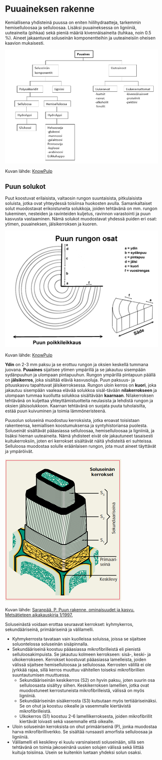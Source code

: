 # Puuaineksen rakenne

Kemiallisena yhdisteinä puussa on eniten hiilihydraatteja, tarkemmin hemiselluloosaa ja selluloosaa. Lisäksi puuaineksessa on ligniiniä, uuteaineita (pihkaa) sekä pieniä määriä kivennäisaineita (tuhkaa, noin 0.5 %). Aineet jakaantuvat soluseinän komponentteihin ja uuteaineisiin oheisen kaavion mukaisesti. 

![Puun sisältämiä yhdisteitä](/images/puun_aineet.png "Puun sisältämiä yhdisteitä")

Kuvan lähde: [KnowPulp](http://www.knowpulp.com)
  
## Puun solukot

Puut koostuvat erilaisista, valtaosin rungon suuntaisista, pitkulaisista soluista, jotka ovat yhteydessä toisiinsa huokosten avulla. Samankaltaiset solut muodostavat erikoistuneita solukkoja, joiden tehtävänä on mm. rungon tukeminen, nesteiden ja ravinteiden kuljetus, ravinnon varastointi ja puun kasvusta vastaaminen. Nämä solukot muodostavat yhdessä puiden eri osat: ytimen, puuaineksen, jälsikerroksen ja kuoren.

![Puun rungon osat](/images/puun_rungon_osat.png "Puun rungon osat")

Kuvan lähde: [KnowPulp](http://www.knowpulp.com)

**Ydin** on 2-3 mm paksu ja se erottuu rungon ja oksien keskellä tummana juovana. **Puuaines** sijaitsee ytimen ympärillä ja se jakautuu sisempään sydänpuuhun ja ulompaan pintapuuhun. Rungon ympärillä pintapuun päällä on **jälsikerros**, joka sisältää eläviä kasvusoluja. Puun paksuus- ja pituuskasvu tapahtuvat jälsikerroksessa. Rungon uloin kerros on **kuori**, joka jakautuu sisempään vaaleaa elävää solukkoa sisäl-tävään **nilakerrokseen** ja ulompaan tummaa kuollutta solukkoa sisältävään **kaarnaan**. Nilakerroksen tehtävänä on kuljettaa yhteyttämistuotteita neulasista ja lehdistä rungon ja oksien jälsisolukkoon. Kaarnan tehtävänä on suojata puuta tuholaisilta, estää puun kuivuminen ja toimia lämmöneristeenä.

Puusolun soluseinä muodostuu kerroksista, jotka eroavat toisistaan rakenteensa, kemiallisen koostumuksensa ja syntyhistoriansa puolesta. Soluseinät sisältävät pääasiassa selluloosaa, hemiselluloosaa ja ligniiniä, ja lisäksi hieman uuteaineita. Nämä yhdisteet eivät ole jakautuneet tasaisesti kuitukerroksiin, joten eri kerrokset sisältävät näitä yhdisteitä eri suhteissa. Selluloosa muodostaa solulle eräänlaisen rungon, jota muut aineet täyttävät ja ympäröivät. 

![Puun soluseinä](/images/puun_solu.PNG "Puun soluseinä")

Kuvan lähde: [Saranpää, P. Puun rakenne, ominaisuudet ja kasvu. Metsätieteen aikakauskirja 1/1997.](https://www.metsatieteenaikakauskirja.fi/pdf/article6360.pdf)

Soluseinästä voidaan erottaa seuraavat kerrokset: kyhmykerros, sekundääriseinä, primääriseinä ja välilamelli. 
- Kyhmykerrosta tavataan vain kuolleissa soluissa, joissa se sijaitsee soluontelossa soluseinän sisäpinnalla.
- Sekundääriseinä koostuu pääasiassa mikrofibrilleistä eli pienistä selluloosakimpuista. Se jakautuu kolmeen kerrokseen: sisä-, keski- ja ulkokerrokseen. Kerrokset koostuvat pääasiassa lamelleista, joiden välissä sijaitsee hemiselluloosaa ja selluloosaa. Kerrosten välillä ei ole jyrkkää rajaa, sillä kerros muuttuu vähitellen toiseksi mikrofibrillien suuntautumisen muuttuessa. 
    - Sekundääriseinän keskikerros (S2) on hyvin paksu, joten suurin osa selluloosasta sisältyy siihen. Keskikerroksen lamellien, jotka ovat muodostuneet kerrostuneista mikrofibrilleistä, välissä on myös ligniiniä. 
    - Sekundääriseinän sisäkerrosta (S3) kutsutaan myös tertiääriseinäksi. Se on ohut ja koostuu oikealle ja vasemmalle kiertävistä mikrofibrilleistä.
    - Ulkokerros (S1) koostuu 2-6 lamellikerroksesta, joiden mikrofibrillit kiertävät loivasti sekä vasemmalle että oikealle. 
- Uloin soluseinän kerroksista on ohut primääriseinä (P), jonka muodostaa harva mikrofibrilliverkko. Se sisältää runsaasti amorfista selluloosaa ja ligniiniä.
- Välilamelli eli keskilevy ei kuulu varsinaisesti soluseinään, sillä sen tehtävänä on toimia jakoseinänä uusien solujen välissä sekä liittää kuituja toisiinsa. Usein se kuitenkin luetaan yhdeksi solun osaksi.